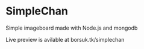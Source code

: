 # SimpleChan
Simple imageboard made with Node.js and mongodb

Live preview is avilable at borsuk.tk/simplechan
